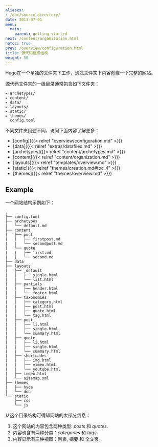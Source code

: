 ```yaml
---
aliases:
- /doc/source-directory/
date: 2013-07-01
menu:
  main:
    parent: getting started
next: /content/organization.html
notoc: true
prev: /overview/configuration.html
title: 源代码组织结构
weight: 50
---
```


Hugo在一个单独的文件夹下工作，通过文件夹下内容创建一个完整的网站。

源代码文件夹的一级目录通常包含如下文件夹：

    ▸ archetypes/
    ▸ content/
    ▸ data/
    ▸ layouts/
    ▸ static/
    ▸ themes/
      config.toml

不同文件夹用途不同，访问下面内容了解更多：

* [config]({{< relref "overview/configuration.md" >}})
* [data]({{< relref "extras/datafiles.md" >}})
* [archetypes]({{< relref "content/archetypes.md" >}})
* [content]({{< relref "content/organization.md" >}})
* [layouts]({{< relref "templates/overview.md" >}})
* [static]({{< relref "themes/creation.md#toc_4" >}})
* [themes]({{< relref "themes/overview.md" >}})


## Example

一个网站结构示例如下：

    .
    ├── config.toml
    ├── archetypes
    |   └── default.md
    ├── content
    |   ├── post
    |   |   ├── firstpost.md
    |   |   └── secondpost.md
    |   └── quote
    |   |   ├── first.md
    |   |   └── second.md
    ├── data
    ├── layouts
    |   ├── _default
    |   |   ├── single.html
    |   |   └── list.html
    |   ├── partials
    |   |   ├── header.html
    |   |   └── footer.html
    |   ├── taxonomies
    |   |   ├── category.html
    |   |   ├── post.html
    |   |   ├── quote.html
    |   |   └── tag.html
    |   ├── post
    |   |   ├── li.html
    |   |   ├── single.html
    |   |   └── summary.html
    |   ├── quote
    |   |   ├── li.html
    |   |   ├── single.html
    |   |   └── summary.html
    |   ├── shortcodes
    |   |   ├── img.html
    |   |   ├── vimeo.html
    |   |   └── youtube.html
    |   ├── index.html
    |   └── sitemap.xml
    ├── themes
    |   ├── hyde
    |   └── doc
    └── static
        ├── css
        └── js

从这个目录结构可得知网站的大部分信息：

1. 这个网站的内容包含两种类型: *posts* 和 *quotes*.
2. 内容也含有两种分类：*categories* 和 *tags*.
3. 内容显示有三种视图：列表, 摘要 和 全文页。
